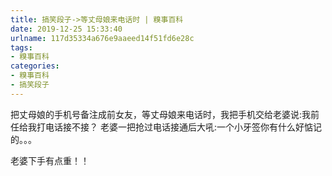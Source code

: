 ```yaml
---
title: 搞笑段子->等丈母娘来电话时 | 糗事百科
date: 2019-12-25 15:33:40
urlname: 117d35334a676e9aaeed14f51fd6e28c
tags: 
- 糗事百科
categories:
- 糗事百科
- 搞笑段子
---
```

把丈母娘的手机号备注成前女友，等丈母娘来电话时，我把手机交给老婆说:我前任给我打电话接不接？ 老婆一把抢过电话接通后大吼:一个小牙签你有什么好惦记的。。。

老婆下手有点重！！


